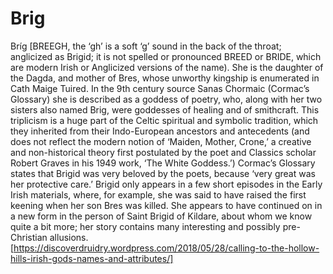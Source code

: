 # Brig
Bríg [BREEGH, the ‘gh’ is a soft ‘g’ sound in the back of the throat; anglicized as Brigid; it is not spelled or pronounced BREED or BRIDE, which are modern Irish or Anglicized versions of the name). She is the daughter of the Dagda, and mother of Bres, whose unworthy kingship is enumerated in Cath Maige Tuired. In the 9th century source Sanas Chormaic (Cormac’s Glossary) she is described as a goddess of poetry, who, along with her two sisters also named Brig, were goddesses of healing and of smithcraft. This triplicism is a huge part of the Celtic spiritual and symbolic tradition, which they inherited from their Indo-European ancestors and antecedents (and does not reflect the modern notion of ‘Maiden, Mother, Crone,’ a creative and non-historical theory first postulated by the poet and Classics scholar Robert Graves in his 1949 work, ‘The White Goddess.’) Cormac’s Glossary states that Brigid was very beloved by the poets, because ‘very great was her protective care.’ Brigid only appears in a few short episodes in the Early Irish materials, where, for example, she was said to have raised the first keening when her son Bres was killed. She appears to have continued on in a new form in the person of Saint Brigid of Kildare, about whom we know quite a bit more; her story contains many interesting and possibly pre-Christian allusions. [https://discoverdruidry.wordpress.com/2018/05/28/calling-to-the-hollow-hills-irish-gods-names-and-attributes/]
